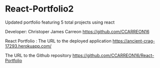 # React-Portfolio2
Updated portfolio featuring 5 total projects using react

Developer: Christoper James Carreon https://github.com/CCARREON16

React Portfolio : The URL to the deployed application https://ancient-crag-17293.herokuapp.com/

The URL to the Github repository https://github.com/CCARREON16/React-Portfolio
